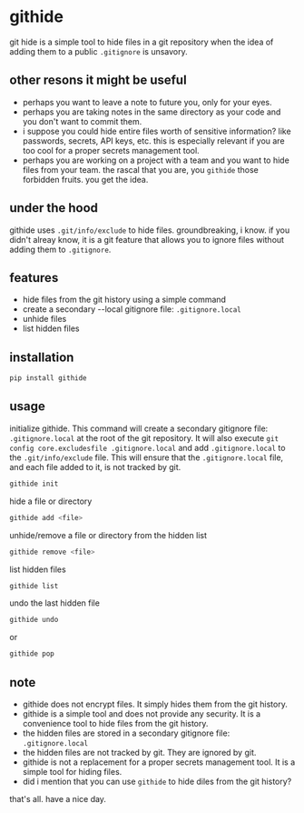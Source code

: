 # githide
git hide is a simple tool to hide files in a git repository when the idea of adding them to a public `.gitignore` is unsavory. 

## other resons it might be useful 
- perhaps you want to leave a note to future you, only for your eyes. 
- perhaps you are taking notes in the same directory as your code and you don't want to commit them.
- i suppose you could hide entire files worth of sensitive information? like passwords, secrets, API keys, etc. this is especially relevant if you are too cool for a proper secrets management tool.
- perhaps you are working on a project with a team and you want to hide files from your team. the rascal that you are, you `githide` those forbidden fruits. you get the idea.

## under the hood
githide uses `.git/info/exclude` to hide files. groundbreaking, i know. if you didn't alreay know, it is a git feature that allows you to ignore files without adding them to `.gitignore`.

## features
- hide files from the git history using a simple command
- create a secondary --local gitignore file: `.gitignore.local`
- unhide files
- list hidden files

## installation
```bash
pip install githide
```
## usage
initialize githide. This command will create a secondary gitignore file: `.gitignore.local` at the root of the git repository. It will also execute `git config core.excludesfile .gitignore.local` and add `.gitignore.local` to the `.git/info/exclude` file. This will ensure that the `.gitignore.local` file, and each file added to it, is not tracked by git.

```bash
githide init
```
hide a file or directory
```bash
githide add <file>
```
unhide/remove a file or directory from the hidden list
```bash
githide remove <file>
```
list hidden files
```bash
githide list
```
undo the last hidden file
```bash
githide undo
```
or
```bash
githide pop
```

## note
- githide does not encrypt files. It simply hides them from the git history. 
- githide is a simple tool and does not provide any security. It is a convenience tool to hide files from the git history. 
- the hidden files are stored in a secondary gitignore file: `.gitignore.local`
- the hidden files are not tracked by git. They are ignored by git. 
- githide is not a replacement for a proper secrets management tool. It is a simple tool for hiding files. 
- did i mention that you can use `githide` to hide diles from the git history?

that's all. have a nice day. 


